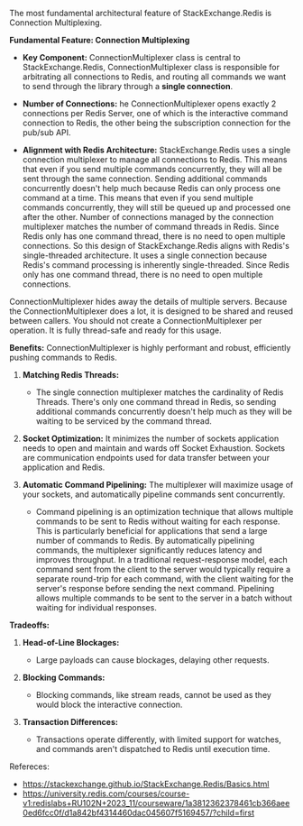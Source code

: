 The most fundamental architectural feature of StackExchange.Redis is Connection Multiplexing.

**Fundamental Feature: Connection Multiplexing**
- **Key Component:** ConnectionMultiplexer class is central to StackExchange.Redis, ConnectionMultiplexer class is responsible for arbitrating all connections to Redis, and routing all commands we want to send through the library through a **single connection**.
  
- **Number of Connections:** he ConnectionMultiplexer opens exactly 2 connections per Redis Server, one of which is the interactive command connection to Redis, the other being the subscription connection for the pub/sub API.
  
- **Alignment with Redis Architecture:** StackExchange.Redis uses a single connection multiplexer to manage all connections to Redis. This means that even if you send multiple commands concurrently, they will all be sent through the same connection. Sending additional commands concurrently doesn't help much because Redis can only process one command at a time. This means that even if you send multiple commands concurrently, they will still be queued up and processed one after the other.  Number of connections managed by the connection multiplexer matches the number of command threads in Redis. Since Redis only has one command thread, there is no need to open multiple connections. So this design of StackExchange.Redis aligns with Redis's single-threaded architecture. It uses a single connection because Redis's command processing is inherently single-threaded. Since Redis only has one command thread, there is no need to open multiple connections.

ConnectionMultiplexer hides away the details of multiple servers. Because the ConnectionMultiplexer does a lot, it is designed to be shared and reused between callers. You should not create a ConnectionMultiplexer per operation. It is fully thread-safe and ready for this usage.

**Benefits:**
 ConnectionMultiplexer is highly performant and robust, efficiently pushing commands to Redis.
 
1. **Matching Redis Threads:**
   - The single connection multiplexer matches the cardinality of Redis Threads. There's only one command thread in Redis, so sending additional commands concurrently doesn't help much as they will be waiting to be serviced by the command thread.

2. **Socket Optimization:**
    It minimizes the number of sockets application needs to open and maintain and wards off Socket Exhaustion.  Sockets are communication endpoints used for data transfer between your application and Redis.

3. **Automatic Command Pipelining:**
    The multiplexer will maximize usage of your sockets, and automatically pipeline commands sent concurrently.
   - Command pipelining is an optimization technique that allows multiple commands to be sent to Redis without waiting for each response. This is particularly beneficial for applications that send a large number of commands to Redis. By automatically pipelining commands, the multiplexer significantly reduces latency and improves throughput.  In a traditional request-response model, each command sent from the client to the server would typically require a separate round-trip for each command, with the client waiting for the server's response before sending the next command. Pipelining allows multiple commands to be sent to the server in a batch without waiting for individual responses.

**Tradeoffs:**
1. **Head-of-Line Blockages:**
   - Large payloads can cause blockages, delaying other requests.

2. **Blocking Commands:**
   - Blocking commands, like stream reads, cannot be used as they would block the interactive connection.
  
3. **Transaction Differences:**
   - Transactions operate differently, with limited support for watches, and commands aren't dispatched to Redis until execution time.



Refereces: 
* https://stackexchange.github.io/StackExchange.Redis/Basics.html
* https://university.redis.com/courses/course-v1:redislabs+RU102N+2023_11/courseware/1a3812362378461cb366aee0ed6fcc0f/d1a842bf4314460dac045607f5169457/?child=first
